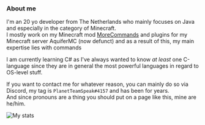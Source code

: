 ### About me
I'm an 20 yo developer from The Netherlands who mainly focuses on Java and especially in the category of Minecraft.  
I mostly work on my Minecraft mod [MoreCommands](https://github.com/PlanetTeamSpeakk/MoreCommands) and plugins for my Minecraft server AquiferMC (now defunct) and as a result of this, my main expertise lies with commands  

I am currently learning C# as I've always wanted to know *at least* one C-language since they are in general the most powerful languages in regard to OS-level stuff.  

If you want to contact me for whatever reason, you can mainly do so via Discord, my tag is `PlanetTeamSpeak#4157` and has been for years.  
And since pronouns are a thing you should put on a page like this, mine are he/him.

![My stats](https://github-readme-stats.vercel.app/api?username=PlanetTeamSpeakk&count_private=true&theme=tokyonight&show_icons=true)
